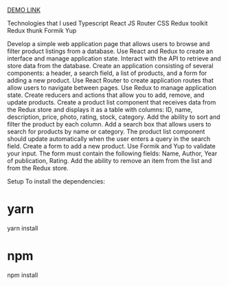 [DEMO LINK](https://oksana-kyryienko.github.io/test_task_sheep_fish_react_redux/)

Technologies that I used
Typescript
React JS
Router
CSS
Redux toolkit
Redux thunk
Formik
Yup

Develop a simple web application page that allows users to browse and filter product listings from a database. Use React and Redux to create an interface and manage application state. Interact with the API to retrieve and store data from the database.
Create an application consisting of several components: a header, a search field, a list of products, and a form for adding a new product.
Use React Router to create application routes that allow users to navigate between pages.
Use Redux to manage application state. Create reducers and actions that allow you to add, remove, and update products.
Create a product list component that receives data from the Redux store and displays it as a table with columns: ID, name, description, price, photo, rating, stock, category. Add the ability to sort and filter the product by each column.
Add a search box that allows users to search for products by name or category. The product list component should update automatically when the user enters a query in the search field.
Create a form to add a new product. Use Formik and Yup to validate your input. The form must contain the following fields: Name, Author, Year of publication, Rating.
Add the ability to remove an item from the list and from the Redux store.

Setup
To install the dependencies:

# yarn
yarn install

# npm
npm install

